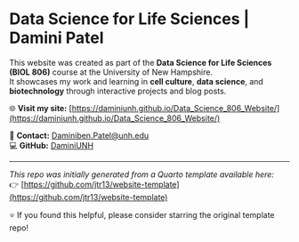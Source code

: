 # Data Science for Life Sciences | Damini Patel

This website was created as part of the **Data Science for Life Sciences (BIOL 806)** course at the University of New Hampshire.  
It showcases my work and learning in **cell culture**, **data science**, and **biotechnology** through interactive projects and blog posts.

🌐 **Visit my site:** [https://daminiunh.github.io/Data_Science_806_Website/](https://daminiunh.github.io/Data_Science_806_Website/)  

📧 **Contact:** [Daminiben.Patel@unh.edu](mailto:Daminiben.Patel@unh.edu)  
💻 **GitHub:** [DaminiUNH](https://github.com/DaminiUNH)

---

*This repo was initially generated from a Quarto template available here:*  
👉 [https://github.com/jtr13/website-template](https://github.com/jtr13/website-template)

⭐ If you found this helpful, please consider starring the original template repo!